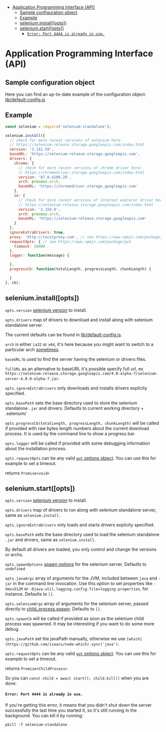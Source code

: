 <!-- START doctoc generated TOC please keep comment here to allow auto update -->
<!-- DON'T EDIT THIS SECTION, INSTEAD RE-RUN doctoc TO UPDATE -->

- [Application Programming Interface (API)](#application-programming-interface-api)
  - [Sample configuration object](#sample-configuration-object)
  - [Example](#example)
  - [selenium.install([opts])](#seleniuminstallopts)
  - [selenium.start([opts])](#seleniumstartopts)
      - [`Error: Port 4444 is already in use.`](#error-port-4444-is-already-in-use)

<!-- END doctoc generated TOC please keep comment here to allow auto update -->

# Application Programming Interface (API)

## Sample configuration object

Here you can find an up-to-date example of the configuration object:
[lib/default-config.js](lib/default-config.js)

## Example

```js
const selenium = require('selenium-standalone');

selenium.install({
  // check for more recent versions of selenium here:
  // https://selenium-release.storage.googleapis.com/index.html
  version: '3.141.59',
  baseURL: 'https://selenium-release.storage.googleapis.com',
  drivers: {
    chrome: {
      // check for more recent versions of chrome driver here:
      // https://chromedriver.storage.googleapis.com/index.html
      version: '87.0.4280.20',
      arch: process.arch,
      baseURL: 'https://chromedriver.storage.googleapis.com'
    },
    ie: {
      // check for more recent versions of internet explorer driver here:
      // https://selenium-release.storage.googleapis.com/index.html
      version: '3.150.0',
      arch: process.arch,
      baseURL: 'https://selenium-release.storage.googleapis.com'
    }
  },
  ignoreExtraDrivers: true,
  proxy: 'http://localproxy.com', // see https://www.npmjs.com/package/got#proxies
  requestOpts: { // see https://www.npmjs.com/package/got
    timeout: 10000
  },
  logger: function(message) {

  },
  progressCb: function(totalLength, progressLength, chunkLength) {

  }
}, cb);
```

## selenium.install([opts])

`opts.version` [selenium version](https://selenium-release.storage.googleapis.com/index.html) to install.

`opts.drivers` map of drivers to download and install along with selenium standalone server.

The current defaults can be found in [lib/default-config.js](lib/default-config.js).

`arch` is either `ia32` or `x64`, it's here because you might want to switch to a particular
arch [sometimes](https://code.google.com/p/selenium/issues/detail?id=5116#c9).

`baseURL` is used to find the server having the selenium or drivers files.

`fullURL` as an alternative to baseURL it's possible specify full url, ex `https://selenium-release.storage.googleapis.com/4.0-alpha-7/selenium-server-4.0.0-alpha-7.jar`.

`opts.ignoreExtraDrivers` only downloads and installs drivers explicity specified.

`opts.basePath` sets the base directory used to store the selenium standalone `.jar` and drivers. Defaults to current working directory + .selenium/

`opts.progressCb(totalLength, progressLength, chunkLength)` will be called if provided with raw bytes length numbers about the current download process. It is used by the command line to show a progress bar.

`opts.logger` will be called if provided with some debugging information about the installation process.

`opts.requestOpts` can be any valid [`got` options object](https://www.npmjs.com/package/got#proxies). You can use this for example to set a timeout.

returns `Promise<void>`

## selenium.start([opts])

`opts.version` [selenium version](https://selenium-release.storage.googleapis.com/index.html) to install.

`opts.drivers` map of drivers to run along with selenium standalone server, same
as `selenium.install`.

`opts.ignoreExtraDrivers` only loads and starts drivers explicity specified.

`opts.basePath` sets the base directory used to load the selenium standalone `.jar` and drivers, same as `selenium.install`.

By default all drivers are loaded, you only control and change the versions or archs.

`opts.spawnOptions` [spawn options](https://nodejs.org/api/child_process.html#child_process_child_process_spawn_command_args_options) for the selenium server. Defaults to `undefined`

`opts.javaArgs` array of arguments for the JVM, included between `java` and `-jar` in the command line invocation. Use this option to set properties like `-Xmx=512M` or `-Djava.util.logging.config.file=logging.properties`, for instance. Defaults to `[]`.

`opts.seleniumArgs` array of arguments for the selenium server, passed directly to [child_process.spawn](https://nodejs.org/api/child_process.html#child_process_child_process_spawn_command_args_options). Defaults to `[]`.

`opts.spawnCb` will be called if provided as soon as the selenium child process was spawned. It may be interesting if you want to do some more debug.

`opts.javaPath` set the javaPath manually, otherwise we use `[which](https://github.com/isaacs/node-which).sync('java')`.

`opts.requestOpts` can be any valid [`got` options object](https://www.npmjs.com/package/got#proxies). You can use this for example to set a timeout.

returns `Promise<ChildProcess>`

So you can `const child = await start(); child.kill()` when you are done.

#### `Error: Port 4444 is already in use.`

If you're getting this error, it means that you didn't shut down the server successfully the last time you started it, so it's still running in the background. You can kill it by running:

```shell
pkill -f selenium-standalone
```
